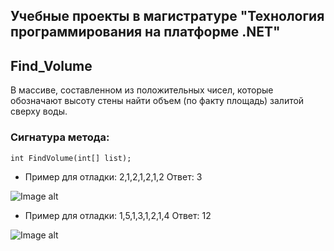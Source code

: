 ## Учебные проекты в магистратуре "Технология программирования на платформе .NET"

## Find_Volume

В массиве, составленном из положительных чисел, которые обозначают высоту стены найти объем (по факту площадь) залитой сверху воды.

### Сигнатура метода:

`int FindVolume(int[] list);`

- Пример для отладки: 2,1,2,1,2,1,2 Ответ: 3

![Image alt](https://github.com/rume73/maga_learning_projects/tree/main/1.2_Find_volume/media/1.jpg)

- Пример для отладки: 1,5,1,3,1,2,1,4 Ответ: 12

![Image alt](https://github.com/rume73/maga_learning_projects/tree/main/1.2_Find_volume/media/2.jpg)
